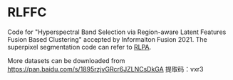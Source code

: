# RLFFC
Code for "Hyperspectral Band Selection via Region-aware Latent Features Fusion Based Clustering" accepted by Informaiton Fusion 2021.
The superpixel segmentation code can refer to <a href=https://github.com/junjun-jiang/RLPA>RLPA</a>.

More datasets can be downloaded from 
https://pan.baidu.com/s/1895rzjvGRcr6JZLNCsDkGA 
提取码：vxr3
